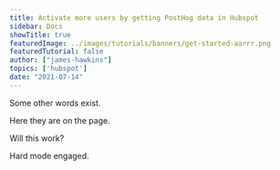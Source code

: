 ```yaml
---
title: Activate more users by getting PostHog data in Hubspot
sidebar: Docs
showTitle: true
featuredImage: ../images/tutorials/banners/get-started-aarrr.png
featuredTutorial: false
author: ["james-hawkins"]
topics: ['hubspot']
date: "2021-07-14"
---
```


Some other words exist.

Here they are on the page.

Will this work?

Hard mode engaged.
